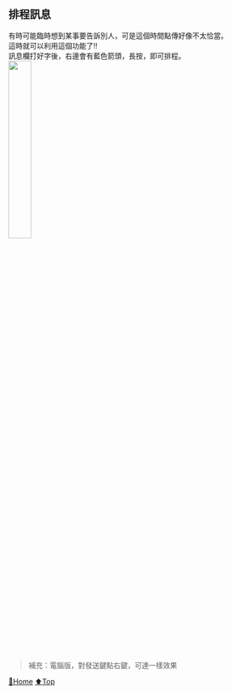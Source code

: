 ## 排程訊息
有時可能臨時想到某事要告訴別人，可是這個時間點傳好像不太恰當。  
這時就可以利用這個功能了!!  
訊息欄打好字後，右邊會有藍色箭頭，長按，即可排程。  
<img src="./assets/3_5_time_message.gif" width="30%"> <br>

> 補充：電腦版，對發送鍵點右鍵，可達一樣效果

[🔱Home](../README.md)  [⬆️Top](#排程訊息)